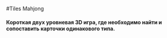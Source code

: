 #Tiles Mahjong

#### Короткая двух уровневая 3D игра, где необходимо найти и сопоставить карточки одинакового типа.
